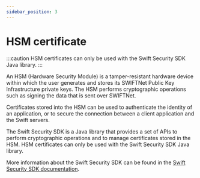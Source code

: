```yaml
---
sidebar_position: 3
---
```


# HSM certificate

:::caution
HSM certificates can only be used with the Swift Security SDK Java library.
:::

An HSM (Hardware Security Module) is a tamper-resistant hardware device within which the user generates and stores its SWIFTNet Public Key Infrastructure private keys. The HSM performs cryptographic operations such as signing the data that is sent over SWIFTNet.

Certificates stored into the HSM can be used to authenticate the identity of an application,
or to secure the connection between a client application and the Swift servers.

The Swift Security SDK is a Java library that provides a set of APIs to perform cryptographic operations and to manage certificates stored in the HSM. HSM certificates can only be used with the Swift Security SDK Java library.

More information about the Swift Security SDK can be found in the [Swift Security SDK documentation](https://developer.swift.com/swift-sdk).
